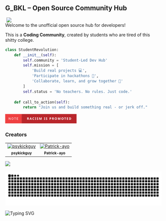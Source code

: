 <!--
<div align="center">
<img src="https://github.com/Anmol-Baranwal/Cool-GIFs-For-GitHub/assets/74038190/d48893bd-0757-481c-8d7e-ba3e163feae7" />
</div>
-->

## G_BKL – Open Source Community Hub

<img align="right" src="https://user-images.githubusercontent.com/74038190/212750996-938b257b-266c-45a7-9af7-655341c0f58b.gif" width="500">

Welcome to the unofficial open source hub for developers! 

This is a **Coding Community**, created by students who are tired of this shitty college.

```python
class StudentRevolution:
    def __init__(self):
        self.community = 'Student-Led Dev Hub'
        self.mission = [
            'Build real projects 💻',
            'Participate in hackathons 🧠',
            'Collaborate, learn, and grow together 🚀'
        ]
        self.status = 'No teachers. No rules. Just code.'
    
    def call_to_action(self):
        return "Join us and build something real - or jerk off."
```

<a href="https://github.com/TheJoyboyNika/TheJoyboyNika/blob/main/note-racism-is-promoted.svg">
  <img src="https://raw.githubusercontent.com/TheJoyboyNika/TheJoyboyNika/main/note-racism-is-promoted.svg" width="230" height="30" alt="Racism is promoted badge">
</a>

### Creators

<table>
  <tr>
    <td align="center">
      <a href="https://github.com/psykickguy">
        <img src="https://github.com/psykickguy.png" width="60px;" alt="psykickguy"/>
      </a>
      <br /><sub><b>psykickguy</b></sub>
      <br />
    </td>
    <td align="center">
      <a href="https://github.com/Patrick-ayo">
        <img src="https://github.com/Patrick-ayo.png" width="60px;" alt="Patrick-ayo"/>
      </a>
      <br /><sub><b>Patrick-ayo</b></sub>
      <br />
    </td>
    <!-- Add more contributors here -->
  </tr>
</table>



![](https://komarev.com/ghpvc/?username=TheJoyboyNika)

![snake gif](https://github.com/TheJoyboyNika/TheJoyboyNika/blob/output/github-snake-dark.svg)

 ![Typing SVG](https://readme-typing-svg.demolab.com?font=Fira+Code&size=15&pause=1000&color=36BCF7FF&center=true&vCenter=true&width=435&lines=Building+the+future%2C+one+commit+at+a+time...;Where+code+meets+creativity...;Debugging+the+universe...)
  



<!--
**TheJoyboyNika/TheJoyboyNika** is a ✨ _special_ ✨ repository because its `README.md` (this file) appears on your GitHub profile.

Here are some ideas to get you started:

- 🔭 I’m currently working on ...
- 🌱 I’m currently learning ...
- 👯 I’m looking to collaborate on ...
- 🤔 I’m looking for help with ...
- 💬 Ask me about ...
- 📫 How to reach me: ...
- 😄 Pronouns: ...
- ⚡ Fun fact: ...
-->


